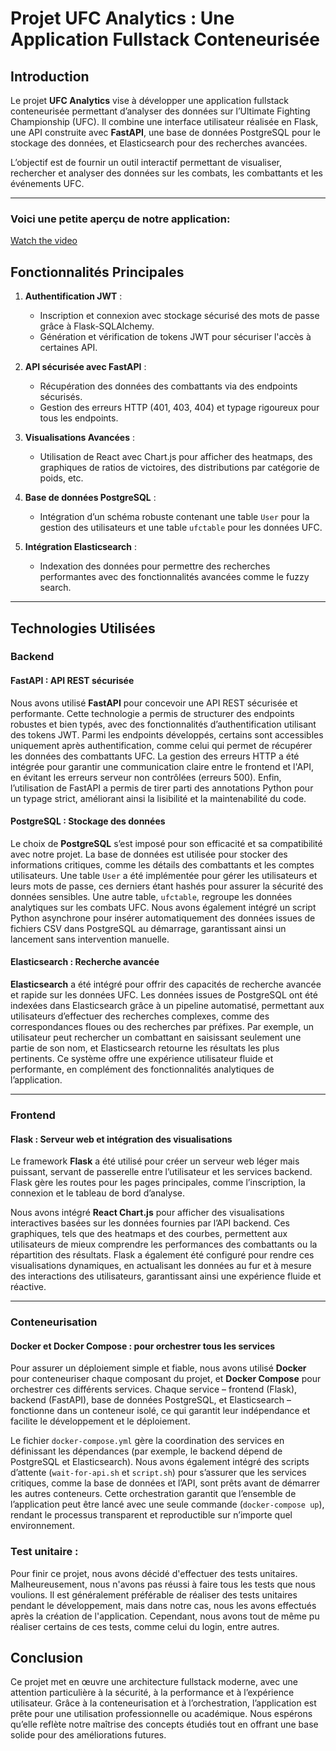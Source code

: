 # Projet UFC Analytics : Une Application Fullstack Conteneurisée

## Introduction

Le projet **UFC Analytics** vise à développer une application fullstack conteneurisée permettant d’analyser des données sur l’Ultimate Fighting Championship (UFC). Il combine une interface utilisateur réalisée en Flask, une API construite avec **FastAPI**, une base de données PostgreSQL pour le stockage des données, et Elasticsearch pour des recherches avancées.

L’objectif est de fournir un outil interactif permettant de visualiser, rechercher et analyser des données sur les combats, les combattants et les événements UFC.

---

### Voici une petite aperçu de notre application: 

[Watch the video](https://youtu.be/4NgM59sO4DM)

## Fonctionnalités Principales

1. **Authentification JWT** : 
   - Inscription et connexion avec stockage sécurisé des mots de passe grâce à Flask-SQLAlchemy.
   - Génération et vérification de tokens JWT pour sécuriser l'accès à certaines API.

2. **API sécurisée avec FastAPI** :
   - Récupération des données des combattants via des endpoints sécurisés.
   - Gestion des erreurs HTTP (401, 403, 404) et typage rigoureux pour tous les endpoints.

3. **Visualisations Avancées** :
   - Utilisation de React avec Chart.js pour afficher des heatmaps, des graphiques de ratios de victoires, des distributions par catégorie de poids, etc.

4. **Base de données PostgreSQL** :
   - Intégration d’un schéma robuste contenant une table `User` pour la gestion des utilisateurs et une table `ufctable` pour les données UFC.

5. **Intégration Elasticsearch** :
   - Indexation des données pour permettre des recherches performantes avec des fonctionnalités avancées comme le fuzzy search.

---

## Technologies Utilisées

### Backend

#### **FastAPI : API REST sécurisée**
Nous avons utilisé **FastAPI** pour concevoir une API REST sécurisée et performante. Cette technologie a permis de structurer des endpoints robustes et bien typés, avec des fonctionnalités d’authentification utilisant des tokens JWT. Parmi les endpoints développés, certains sont accessibles uniquement après authentification, comme celui qui permet de récupérer les données des combattants UFC. La gestion des erreurs HTTP a été intégrée pour garantir une communication claire entre le frontend et l'API, en évitant les erreurs serveur non contrôlées (erreurs 500). Enfin, l’utilisation de FastAPI a permis de tirer parti des annotations Python pour un typage strict, améliorant ainsi la lisibilité et la maintenabilité du code.

#### **PostgreSQL : Stockage des données**
Le choix de **PostgreSQL** s’est imposé pour son efficacité et sa compatibilité avec notre projet. La base de données est utilisée pour stocker des informations critiques, comme les détails des combattants et les comptes utilisateurs. Une table `User` a été implémentée pour gérer les utilisateurs et leurs mots de passe, ces derniers étant hashés pour assurer la sécurité des données sensibles. Une autre table, `ufctable`, regroupe les données analytiques sur les combats UFC. Nous avons également intégré un script Python asynchrone pour insérer automatiquement des données issues de fichiers CSV dans PostgreSQL au démarrage, garantissant ainsi un lancement sans intervention manuelle.

#### **Elasticsearch : Recherche avancée**
**Elasticsearch** a été intégré pour offrir des capacités de recherche avancée et rapide sur les données UFC. Les données issues de PostgreSQL ont été indexées dans Elasticsearch grâce à un pipeline automatisé, permettant aux utilisateurs d’effectuer des recherches complexes, comme des correspondances floues ou des recherches par préfixes. Par exemple, un utilisateur peut rechercher un combattant en saisissant seulement une partie de son nom, et Elasticsearch retourne les résultats les plus pertinents. Ce système offre une expérience utilisateur fluide et performante, en complément des fonctionnalités analytiques de l’application.

---

### Frontend

#### **Flask : Serveur web et intégration des visualisations**
Le framework **Flask** a été utilisé pour créer un serveur web léger mais puissant, servant de passerelle entre l’utilisateur et les services backend. Flask gère les routes pour les pages principales, comme l’inscription, la connexion et le tableau de bord d’analyse. 

Nous avons intégré **React Chart.js** pour afficher des visualisations interactives basées sur les données fournies par l’API backend. Ces graphiques, tels que des heatmaps et des courbes, permettent aux utilisateurs de mieux comprendre les performances des combattants ou la répartition des résultats. Flask a également été configuré pour rendre ces visualisations dynamiques, en actualisant les données au fur et à mesure des interactions des utilisateurs, garantissant ainsi une expérience fluide et réactive.

---

### Conteneurisation

#### **Docker et Docker Compose : pour orchestrer tous les services**
Pour assurer un déploiement simple et fiable, nous avons utilisé **Docker** pour conteneuriser chaque composant du projet, et **Docker Compose** pour orchestrer ces différents services. Chaque service – frontend (Flask), backend (FastAPI), base de données PostgreSQL, et Elasticsearch – fonctionne dans un conteneur isolé, ce qui garantit leur indépendance et facilite le développement et le déploiement.

Le fichier `docker-compose.yml` gère la coordination des services en définissant les dépendances (par exemple, le backend dépend de PostgreSQL et Elasticsearch). Nous avons également intégré des scripts d’attente (`wait-for-api.sh` et `script.sh`) pour s’assurer que les services critiques, comme la base de données et l’API, sont prêts avant de démarrer les autres conteneurs. Cette orchestration garantit que l’ensemble de l’application peut être lancé avec une seule commande (`docker-compose up`), rendant le processus transparent et reproductible sur n’importe quel environnement.

### Test unitaire : 

Pour finir ce projet, nous avons décidé d'effectuer des tests unitaires. Malheureusement, nous n'avons pas réussi à faire tous les tests que nous voulions. Il est généralement préférable de réaliser des tests unitaires pendant le développement, mais dans notre cas, nous les avons effectués après la création de l'application. Cependant, nous avons tout de même pu réaliser certains de ces tests, comme celui du login, entre autres.

## Conclusion

Ce projet met en œuvre une architecture fullstack moderne, avec une attention particulière à la sécurité, à la performance et à l’expérience utilisateur. Grâce à la conteneurisation et à l’orchestration, l’application est prête pour une utilisation professionnelle ou académique. Nous espérons qu’elle reflète notre maîtrise des concepts étudiés tout en offrant une base solide pour des améliorations futures.
